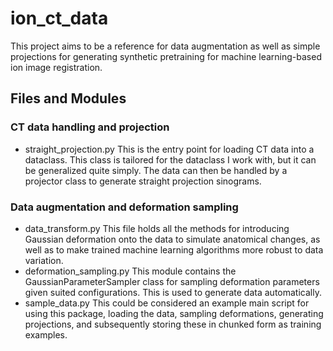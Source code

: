 # ion_ct_data
This project aims to be a reference for data augmentation as well as simple projections for generating synthetic pretraining for machine learning-based ion image registration.

## Files and Modules
### CT data handling and projection
- straight_projection.py
  This is the entry point for loading CT data into a dataclass. This class is tailored for the dataclass I work with, but it can be generalized quite simply. The data can then be handled by a projector class to generate straight projection sinograms.
### Data augmentation and deformation sampling
- data_transform.py
  This file holds all the methods for introducing Gaussian deformation onto the data to simulate anatomical changes, as well as to make trained machine learning algorithms more robust to data variation.
- deformation_sampling.py
  This module contains the GaussianParameterSampler class for sampling deformation parameters given suited configurations. This is used to generate data automatically.
- sample_data.py
  This could be considered an example main script for using this package, loading the data, sampling deformations, generating projections, and subsequently storing these in chunked form as training examples.
